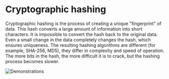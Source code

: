 # Cryptographic hashing

Cryptographic hashing is the process of creating a unique "fingerprint" of data. This hash converts a large amount of information into short characters. It is impossible to convert the hash back to the original data. Even a small change in the data completely changes the hash, which ensures uniqueness. 
The resulting hashing algorithms are different (for example, SHA-256, MD5), they differ in complexity and speed of operation. The more bits in the hash, the more difficult it is to crack, but the hashing process becomes slower.
<br/>

![Demonstrations](../photos/foto.png)

<br/>
